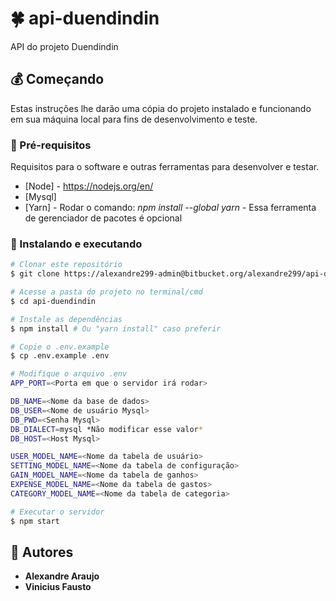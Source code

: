 # 🍀 api-duendindin

API do projeto Duendindin

## 💰 Começando

Estas instruções lhe darão uma cópia do projeto instalado e funcionando em
sua máquina local para fins de desenvolvimento e teste.

### 🤖 Pré-requisitos

Requisitos para o software e outras ferramentas para desenvolver e testar.
- [Node] - https://nodejs.org/en/
- [Mysql]
- [Yarn] - Rodar o comando: *npm install --global yarn* - Essa ferramenta de gerenciador de pacotes é opcional

### 🎲 Instalando e executando
```bash 
# Clonar este repositório
$ git clone https://alexandre299-admin@bitbucket.org/alexandre299/api-duendindin.git

# Acesse a pasta do projeto no terminal/cmd
$ cd api-duendindin

# Instale as dependências
$ npm install # Ou "yarn install" caso preferir

# Copie o .env.example
$ cp .env.example .env

# Modifique o arquivo .env
APP_PORT=<Porta em que o servidor irá rodar>

DB_NAME=<Nome da base de dados>
DB_USER=<Nome de usuário Mysql>
DB_PWD=<Senha Mysql>
DB_DIALECT=mysql *Não modificar esse valor*
DB_HOST=<Host Mysql>

USER_MODEL_NAME=<Nome da tabela de usuário>
SETTING_MODEL_NAME=<Nome da tabela de configuração>
GAIN_MODEL_NAME=<Nome da tabela de ganhos>
EXPENSE_MODEL_NAME=<Nome da tabela de gastos>
CATEGORY_MODEL_NAME=<Nome da tabela de categoria>

# Executar o servidor
$ npm start
```

## 👥 Autores

  - **Alexandre Araujo**
  - **Vinicius Fausto**